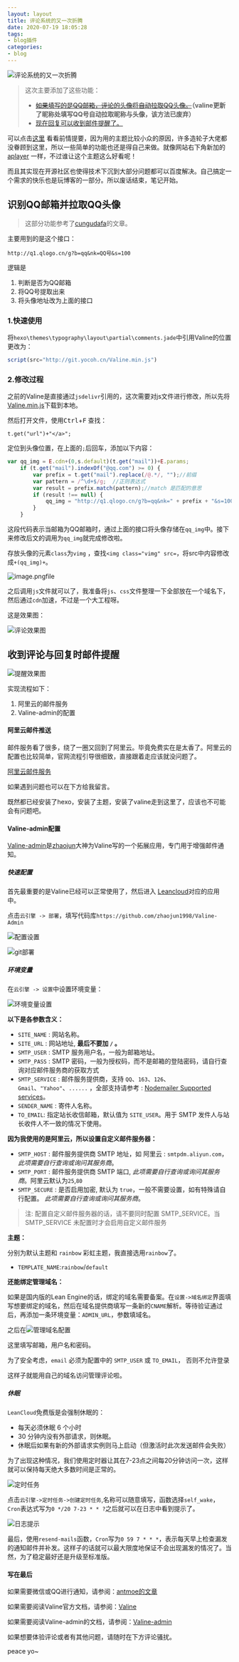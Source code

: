 ```yaml
---
layout: layout
title: 评论系统的又一次折腾
date: 2020-07-19 18:05:28
tags:
- blog插件
categories:
- blog
---
```


![评论系统的又一次折腾](http://file.yocoh.cn/images/2020/07/09/v2-dd277cb215d149354298cfe163720588_r.jpg)

> 这次主要添加了这些功能：
>
> - ~~[如果填写的是QQ邮箱，评论的头像将自动拉取QQ头像。](#qq_img)~~**（valine更新了昵称处填写QQ号自动拉取昵称与头像，该方法已废弃）**
> - [现在回复可以收到邮件提醒了。](#reply)



可以点击[这里](https://blog.yocoh.cn/2020/06/19/addcomments/) 看看前情提要，因为用的主题比较小众的原因，许多造轮子大佬都没眷顾到这里，所以一些简单的功能也还是得自己来做。就像网站右下角新加的[aplayer](aplayer.js.org) 一样，不过谁让这个主题这么好看呢！

而且其实现在开源社区也使得技术下沉到大部分问题都可以百度解决。自己搞定一个需求的快乐也是玩博客的一部分。所以废话结束，笔记开始。




<h2 id="qq_img">识别QQ邮箱并拉取QQ头像</h2>

> 这部分功能参考了[cungudafa](https://blog.csdn.net/cungudafa/article/details/104638730/)的文章。

主要用到的是这个接口：

`http://q1.qlogo.cn/g?b=qq&nk=QQ号&s=100`

逻辑是

1. 判断是否为QQ邮箱
2. 将QQ号提取出来
3. 将头像地址改为上面的接口

### 1.快速使用

将`hexo\themes\typography\layout\partial\comments.jade`中引用Valine的位置更改为：

```javascript
script(src="http://git.yocoh.cn/Valine.min.js")
```



### 2.修改过程

之前的Valine是直接通过`jsdelivr`引用的，这次需要对js文件进行修改，所以先将[Valine.min.js](https://cdn.jsdelivr.net/npm/jquery/dist/jquery.min.js)下载到本地。

然后打开文件，使用<kbd>Ctrl</kbd>+<kbd>F</kbd> 查找：

```
t.get("url")+"</a>";
```

定位到头像位置，在上面的`;`后回车，添加以下内容：

```javascript
var qq_img = E.cdn+(0,s.default)(t.get("mail"))+E.params;
    if (t.get("mail").indexOf("@qq.com") >= 0) {
        var prefix = t.get("mail").replace(/@.*/, "");//前缀
        var pattern = /^\d+$/g;  //正则表达式
        var result = prefix.match(pattern);//match 是匹配的意思
        if (result !== null) {
            qq_img = "http://q1.qlogo.cn/g?b=qq&nk=" + prefix + "&s=100";
        }
    }
```

这段代码表示当邮箱为QQ邮箱时，通过上面的接口将头像存储在`qq_img`中。接下来修改后文的调用为`qq_img`就完成修改啦。

存放头像的元素`class`为`vimg` ，查找`<img class="vimg" src=`，将src中内容修改成`+(qq_img)+`。

![image.png](http://file.yocoh.cn/images/2020/07/19/image.png)file

之后调用`js`文件就可以了，我准备将`js`、`css`文件整理一下全部放在一个域名下，然后通过`cdn`加速，不过是一个大工程呀。

这是效果图：

![评论效果图](http://file.yocoh.cn/images/2020/07/19/image54019aa10af7ea10.png)





<h2 id="reply">收到评论与回复时邮件提醒</h2>

![提醒效果图](http://file.yocoh.cn/images/2020/07/19/imagec9b3a223c642156e.png)

实现流程如下：

1. 阿里云的邮件服务
2. Valine-admin的配置



#### **阿里云邮件推送** 

邮件服务看了很多，绕了一圈又回到了阿里云。毕竟免费实在是太香了。阿里云的配置也比较简单，官网流程引导很细致，直接跟着走应该就没问题了。

[阿里云邮件服务](https://www.aliyun.com/product/directmail?spm=5176.224200.h2v3icoap.439.3f486ed641lXP9)

如果遇到问题也可以在下方给我留言。

<sp>既然都已经安装了hexo，安装了主题，安装了valine走到这里了，应该也不可能会有问题吧。</sp>

#### **Valine-admin配置**

[Valine-admin](https://github.com/zhaojun1998/Valine-Admin)是[zhaojun](https://github.com/zhaojun1998)大神为Valine写的一个拓展应用，专门用于增强邮件通知。

##### **快速配置**

首先最重要的是Valine已经可以正常使用了，然后进入 [Leancloud](https://leancloud.cn/dashboard/applist.html#/apps)对应的应用中。

点击`云引擎 -> 部署`，填写代码库`https://github.com/zhaojun1998/Valine-Admin`

![配置设置](http://file.yocoh.cn/images/2020/07/19/imageeee403bf29c1afb5.png)

![git部署](http://file.yocoh.cn/images/2020/07/19/imagec7205a53e8ef7110.png)

##### **环境变量**

在`云引擎 -> 设置`中设置环境变量：

![环境变量设置](http://file.yocoh.cn/images/2020/07/19/image2e72f44469f05099.png)

**以下是各参数含义：**

* `SITE_NAME` : 网站名称。
* `SITE_URL` : 网站地址, **最后不要加 `/` 。**
* `SMTP_USER` : SMTP 服务用户名，一般为邮箱地址。
* `SMTP_PASS` : SMTP 密码，一般为授权码，而不是邮箱的登陆密码，请自行查询对应邮件服务商的获取方式
* `SMTP_SERVICE` : 邮件服务提供商，支持 `QQ`、`163`、`126`、`Gmail`、`"Yahoo"`、`......`  ，全部支持请参考 : [Nodemailer Supported services](https://nodemailer.com/smtp/well-known/#supported-services)。
* `SENDER_NAME` : 寄件人名称。
* `TO_EMAIL`: 指定站长收信邮箱，默认值为 `SITE_USER`。用于 SMTP 发件人与站长收件人不一致的情况下使用。

**因为我使用的是阿里云，所以设置自定义邮件服务器：**

- `SMTP_HOST` : 邮件服务提供商 SMTP 地址，如 阿里云 : `smtpdm.aliyun.com`，*此项需要自行查询或询问其服务商*。
- `SMTP_PORT` : 邮件服务提供商 SMTP 端口, *此项需要自行查询或询问其服务商*。阿里云默认为`25`,`80`
- `SMTP_SECURE` : 是否启用加密, 默认为 `true`，一般不需要设置，如有特殊请自行配置。 *此项需要自行查询或询问其服务商*。

> 注: 配置自定义邮件服务器的话，请不要同时配置 SMTP_SERVICE。当 SMTP_SERVICE 未配置时才会启用自定义邮件服务

**主题：**

分别为默认主题和 `rainbow` 彩虹主题，我直接选用`rainbow`了。

-  `TEMPLATE_NAME`:`rainbow`/`default`

**还能绑定管理域名：**

如果是国内版的Lean Engine的话，绑定的域名需要备案。在`设置->域名绑定`界面填写想要绑定的域名，然后在域名提供商填写一条新的`CNAME`解析。等待验证通过后，再添加一条环境变量：`ADMIN_URL`，参数填域名。

之后在![管理域名配置](http://file.yocoh.cn/images/2020/07/19/image30b7d7056a2b3947.png)

这里填写邮箱，用户名和密码。

为了安全考虑，`email` 必须为配置中的 `SMTP_USER` 或 `TO_EMAIL`， 否则不允许登录

这样子就能用自己的域名访问管理评论啦。



##### **休眠**

`LeanCloud`免费版是会强制休眠的：

* 每天必须休眠 6 个小时
* 30 分钟内没有外部请求，则休眠。
* 休眠后如果有新的外部请求实例则马上启动（但激活时此次发送邮件会失败）

为了出现这种情况，我们使用定时器让其在7-23点之间每20分钟访问一次，这样就可以保持每天绝大多数时间是正常的。

![定时任务](http://file.yocoh.cn/images/2020/07/19/imagef65e9da9a1f02e52.png)

点击`云引擎->定时任务->创建定时任务`,名称可以随意填写，函数选择`self_wake`，`Cron`表达式写为`0 */20 7-23 * * ?`之后就可以在日志中看到提示了。

![日志提示](http://file.yocoh.cn/images/2020/07/19/image49fc641f8913848c.png)

最后，使用`resend-mails`函数，`Cron`写为`0 59 7 * * *`，表示每天早上检查漏发的通知邮件并补发。这样子的话就可以最大限度地保证不会出现漏发的情况了。当然，为了稳定最好还是升级至标准版。



#### **写在最后**

如果需要微信或QQ进行通知，请参阅：[antmoe的文章](https://www.cnblogs.com/antmoe/p/12904118.html)

如果需要阅读Valine官方文档，请参阅：[Valine](https://valine.js.org/)

如果需要阅读Valine-admin的文档，请参阅：[Valine-admin](https://github.com/zhaojun1998/Valine-Admin)

如果想要体验评论或者有其他问题，请随时在下方评论骚扰。



peace yo~